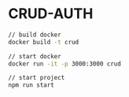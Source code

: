 # CRUD-AUTH

```bash
// build docker
docker build -t crud

// start docker
docker run -it -p 3000:3000 crud

// start project
npm run start
```
